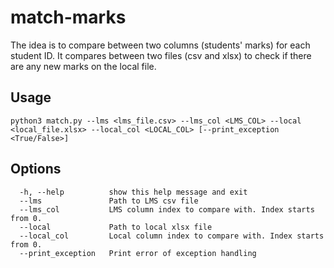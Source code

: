 # match-marks

The idea is to compare between two columns (students' marks) for each student ID.
It compares between two files (csv and xlsx) to check if there are any new marks on the local file.

## Usage

```
python3 match.py --lms <lms_file.csv> --lms_col <LMS_COL> --local <local_file.xlsx> --local_col <LOCAL_COL> [--print_exception <True/False>]
```

## Options

```
  -h, --help          show this help message and exit
  --lms               Path to LMS csv file
  --lms_col           LMS column index to compare with. Index starts from 0.
  --local             Path to local xlsx file
  --local_col         Local column index to compare with. Index starts from 0.
  --print_exception   Print error of exception handling
```